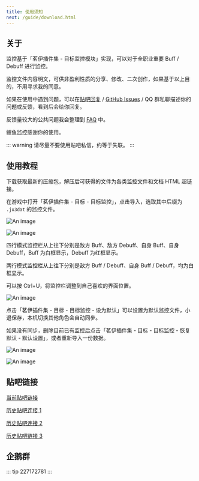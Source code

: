 ```yaml
---
title: 使用须知
next: /guide/download.html
---
```


## 关于

监控基于「茗伊插件集 - 目标监控模块」实现，可以对于全职业重要 Buff / Debuff 进行监控。

监控文件内容明文，可供非盈利性质的分享、修改、二次创作，如果基于以上目的，不用寻求我的同意。

如果在使用中遇到问题，可以在[贴吧回复](https://tieba.baidu.com/p/6470946492?see_lz=1) / [GitHub Issues](https://github.com/dunhuixiao/LiyuTargetMon/issues) / QQ 群私聊描述你的问题或反馈，看到后会给你回复。

反馈量较大的公共问题我会整理到 [FAQ](faq.md) 中。

鲤鱼监控感谢你的使用。

::: warning
请尽量不要使用贴吧私信，约等于失联。
:::

## 使用教程

下载获取最新的压缩包，解压后可获得的文件为各类监控文件和文档 HTML 超链接。

在游戏中打开「茗伊插件集 - 目标 - 目标监控」，点击导入，选取其中后缀为 `.jx3dat` 的监控文件。

![An image](https://fastly.jsdelivr.net/gh/dunhuixiao/LiyuTargetMon@docs/image/1.png)

![An image](https://fastly.jsdelivr.net/gh/dunhuixiao/LiyuTargetMon@docs/image/2.png)

四行模式监控栏从上往下分别是敌方 Buff、敌方 Debuff、自身 Buff、自身 Debuff，Buff 为白框显示，Debuff 为红框显示。

两行模式监控栏从上往下分别是敌方 Buff / Debuff、自身 Buff / Debuff，均为白框显示。

可以按 Ctrl+U，将监控栏调整到自己喜欢的界面位置。

![An image](https://fastly.jsdelivr.net/gh/dunhuixiao/LiyuTargetMon@docs/image/3.png)

点击「茗伊插件集 - 目标 - 目标监控 - 设为默认」可以设置为默认监控文件，小退保存，本机切换其他角色会自动同步。

如果没有同步，删除目前已有监控后点击「茗伊插件集 - 目标 - 目标监控 - 恢复默认 - 默认设置」，或者重新导入一份数据。

![An image](https://fastly.jsdelivr.net/gh/dunhuixiao/LiyuTargetMon@docs/image/4.png)

![An image](https://fastly.jsdelivr.net/gh/dunhuixiao/LiyuTargetMon@docs/image/5.png)

## 贴吧链接

[当前贴吧链接](https://tieba.baidu.com/p/6470946492?see_lz=1)

[历史贴吧连接 1](https://tieba.baidu.com/p/5464592160?see_lz=1)

[历史贴吧连接 2](https://tieba.baidu.com/p/5314050246?see_lz=1)

[历史贴吧链接 3](https://tieba.baidu.com/p/6323130138?pn=1)

## 企鹅群

::: tip
227172781
:::

